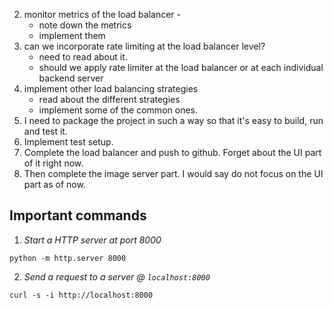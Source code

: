 
2. monitor metrics of the load balancer - 
    - note down the metrics
    - implement them
3. can we incorporate rate limiting at the load balancer level?
    - need to read about it.
    - should we apply rate limiter at the load balancer or at each individual backend server
4. implement other load balancing strategies
    - read about the different strategies
    - implement some of the common ones.
5. I need to package the project in such a way so that it's easy to build, run and test it.
6. Implement test setup.
7. Complete the load balancer and push to github. Forget about the UI part of it right now.
8. Then complete the image server part. I would say do not focus on the UI part as of now.


## Important commands
1. *Start a HTTP server at port 8000*
```
python -m http.server 8000
```

2. *Send a request to a server @ `localhost:8000`*
```
curl -s -i http://localhost:8000
```
